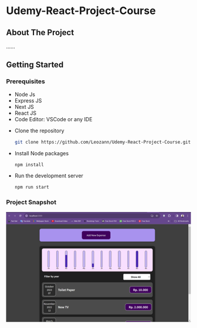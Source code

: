 # Udemy-React-Project-Course

## About The Project
......

## Getting Started

### Prerequisites
* Node Js
* Express JS
* Next JS
* React JS
* Code Editor: VSCode or any IDE

- Clone the repository
    ```sh
    git clone https://github.com/Leozann/Udemy-React-Project-Course.git
    ```
- Install Node packages
   ```sh
   npm install
   ```
- Run the development server
    ```sh
    npm run start
    ```


### Project Snapshot

![proj-1](Assets/expense-img-1.png)
